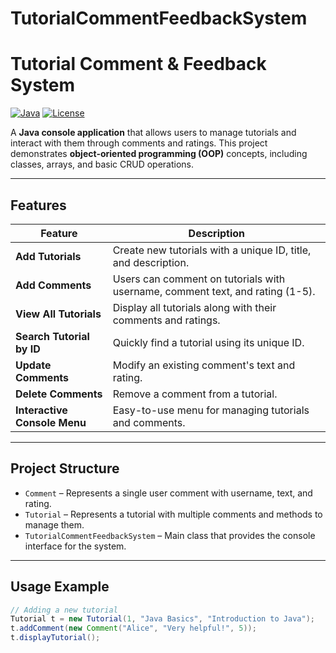 # TutorialCommentFeedbackSystem
# Tutorial Comment & Feedback System

[![Java](https://img.shields.io/badge/Java-17-blue)](https://www.java.com/) 
[![License](https://img.shields.io/badge/License-MIT-green)](LICENSE)

A **Java console application** that allows users to manage tutorials and interact with them through comments and ratings. This project demonstrates **object-oriented programming (OOP)** concepts, including classes, arrays, and basic CRUD operations.

---

## Features

| Feature | Description |
|---------|-------------|
| **Add Tutorials** | Create new tutorials with a unique ID, title, and description. |
| **Add Comments** | Users can comment on tutorials with username, comment text, and rating (1-5). |
| **View All Tutorials** | Display all tutorials along with their comments and ratings. |
| **Search Tutorial by ID** | Quickly find a tutorial using its unique ID. |
| **Update Comments** | Modify an existing comment's text and rating. |
| **Delete Comments** | Remove a comment from a tutorial. |
| **Interactive Console Menu** | Easy-to-use menu for managing tutorials and comments. |

---

## Project Structure

- `Comment` – Represents a single user comment with username, text, and rating.  
- `Tutorial` – Represents a tutorial with multiple comments and methods to manage them.  
- `TutorialCommentFeedbackSystem` – Main class that provides the console interface for the system.

---

## Usage Example

```java
// Adding a new tutorial
Tutorial t = new Tutorial(1, "Java Basics", "Introduction to Java");
t.addComment(new Comment("Alice", "Very helpful!", 5));
t.displayTutorial();
